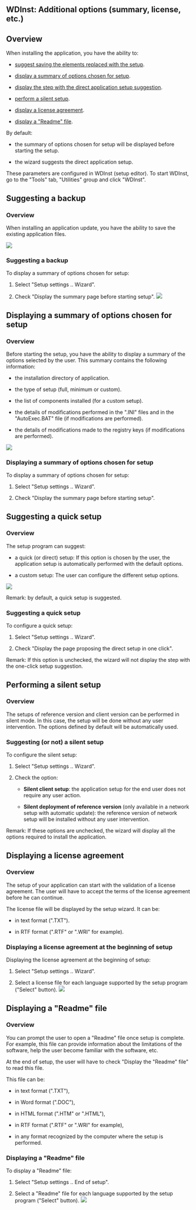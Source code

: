 


## WDInst: Additional options (summary, license, etc.)
			



<a name="NOTE1"></a>
<a name="NOTE1_1"></a>


## Overview
<a name="overview_ELTTEXTE000275"></a>
When installing the application, you have the ability to:

- [suggest saving the elements replaced with the setup](#NOTE2_1). 

- [display a summary of options chosen for setup](#NOTE3_1).

- [display the step with the direct application setup suggestion](#NOTE4_1).

- [perform a silent setup](#NOTE4_1_Silent). 

- [display a license agreement](#NOTE5_1).

- [display a "Readme" file](#NOTE6_1).




By default: 

- the summary of options chosen for setup will be displayed before starting the setup.

- the wizard suggests the direct application setup. 




These parameters are configured in WDInst (setup editor). To start WDInst, go to the "Tools" tab, "Utilities" group and click "WDInst".

<a name="NOTE2"></a>
<a name="NOTE2_1"></a>


## Suggesting a backup
<a name="suggesting_backup_ELTTEXTE000299"></a>


### Overview
<a name="overview_ELTPARAGRAPHE000060"></a>When installing an application update, you have the ability to save the existing application files. 

![](https://doc.pcsoft.fr/en-US/images/image.awp?langid=3&name=Info_affiches_install%20-%20HC%20N%B0003.gif&type=thumb)

<a name="NOTE2_2"></a>


### Suggesting a backup
<a name="suggesting_backup_ELTPARAGRAPHE000068"></a>

To display a summary of options chosen for setup:

1. Select "Setup settings .. Wizard".

2. Check "Display the summary page before starting setup". 
![](https://doc.pcsoft.fr/en-US/images/image.awp?langid=3&name=Info_affiches_install%20-%20HC%20N%B0001.gif&type=thumb)





<a name="NOTE3"></a>
<a name="NOTE3_1"></a>


## Displaying a summary of options chosen for setup
<a name="displaying_summary_options_chosen_for_setup_ELTTEXTE000329"></a>


### Overview
<a name="overview_ELTPARAGRAPHE000085"></a>

Before starting the setup, you have the ability to display a summary of the options selected by the user. This summary contains the following information:

- the installation directory of application.

- the type of setup (full, minimum or custom).

- the list of components installed (for a custom setup).

- the details of modifications performed in the ".INI" files and in the "AutoExec.BAT" file (if modifications are performed).

- the details of modifications made to the registry keys (if modifications are performed).





![](https://doc.pcsoft.fr/en-US/images/image.awp?langid=3&name=Info_affiches_install%20-%20HC%20N%B0004.gif&type=thumb)

<a name="NOTE3_2"></a>


### Displaying a summary of options chosen for setup
<a name="displaying_summary_options_chosen_for_setup_ELTPARAGRAPHE000100"></a>

To display a summary of options chosen for setup:

1. Select "Setup settings .. Wizard".

2. Check "Display the summary page before starting setup".




<a name="NOTE4"></a>
<a name="NOTE4_1"></a>


## Suggesting a quick setup
<a name="suggesting_quick_setup_ELTTEXTE000359"></a>


### Overview
<a name="overview_ELTPARAGRAPHE000117"></a>

The setup program can suggest: 

- a quick (or direct) setup: If this option is chosen by the user, the application setup is automatically performed with the default options. 

- a custom setup: The user can configure the different setup options. 



![](https://doc.pcsoft.fr/en-US/images/image.awp?langid=3&name=Info_affiches_install%20-%20HC%20N%B0002.gif&type=thumb)


Remark: by default, a quick setup is suggested. 
<a name="NOTE4_2"></a>


### Suggesting a quick setup
<a name="suggesting_quick_setup_ELTPARAGRAPHE000131"></a>

To configure a quick setup:

1. Select "Setup settings .. Wizard".

2. Check "Display the page proposing the direct setup in one click".




Remark: If this option is unchecked, the wizard will not display the step with the one-click setup suggestion. 

<a name="NOTE4_Silent"></a>
<a name="NOTE4_1_Silent"></a>


## Performing a silent setup
<a name="performing_silent_setup_ELTTEXTE000389"></a>


### Overview
<a name="overview_ELTPARAGRAPHE000149"></a>

The setups of reference version and client version can be performed in silent mode. In this case, the setup will be done without any user intervention. The options defined by default will be automatically used.
<a name="NOTE4_2_Silent"></a>


### Suggesting (or not) a silent setup
<a name="suggesting_not_silent_setup_ELTPARAGRAPHE000156"></a>

To configure the silent setup:

1. Select "Setup settings .. Wizard".

2. Check the option: 

	- **Silent client setup**: the application setup for the end user does not require any user action. 

	- **Silent deployment of reference version** (only available in a network setup with automatic update): the reference version of network setup will be installed without any user intervention. 







Remark: If these options are unchecked, the wizard will display all the options required to install the application. 

<a name="NOTE5"></a>
<a name="NOTE5_1"></a>


## Displaying a license agreement
<a name="displaying_license_agreement_ELTTEXTE000419"></a>


### Overview
<a name="overview_ELTPARAGRAPHE000180"></a>

The setup of your application can start with the validation of a license agreement. The user will have to accept the terms of the license agreement before he can continue.

The license file will be displayed by the setup wizard. It can be:

- in text format (".TXT").

- in RTF format (".RTF" or ".WRI" for example).



<a name="NOTE5_2"></a>


### Displaying a license agreement at the beginning of setup
<a name="displaying_license_agreement_the_beginning_setup_ELTPARAGRAPHE000192"></a>

Displaying the license agreement at the beginning of setup: 

1. Select "Setup settings .. Wizard".

2. Select a license file for each language supported by the setup program ("Select" button). 
![](https://doc.pcsoft.fr/en-US/images/image.awp?langid=3&name=Info_affiches_install%20-%20HC%20N%B0001%201.gif&type=thumb)





<a name="NOTE6"></a>
<a name="NOTE6_1"></a>


## Displaying a "Readme" file
<a name="displaying_readme_file_ELTTEXTE000449"></a>


### Overview
<a name="overview_ELTPARAGRAPHE000205"></a>

You can prompt the user to open a "Readme" file once setup is complete. For example, this file can provide information about the limitations of the software, help the user become familiar with the software, etc.

At the end of setup, the user will have to check "Display the "Readme" file" to read this file.

This file can be:

- in text format (".TXT"), 

- in Word format (".DOC"), 

- in HTML format (".HTM" or ".HTML"), 

- in RTF format (".RTF" or ".WRI" for example), 

- in any format recognized by the computer where the setup is performed.



<a name="NOTE6_2"></a>


### Displaying a "Readme" file
<a name="displaying_readme_file_ELTPARAGRAPHE000222"></a>

To display a "Readme" file: 

1. Select "Setup settings .. End of setup".

2. Select a "Readme" file for each language supported by the setup program ("Select" button). 
![](https://doc.pcsoft.fr/en-US/images/image.awp?langid=3&name=Options%20install_WDInst%20-%20HC%20N%B0005%201.gif&type=thumb)







